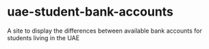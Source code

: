 # uae-student-bank-accounts
A site to display the differences between available bank accounts for students living in the UAE
